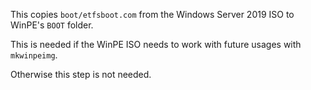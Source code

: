 This copies `boot/etfsboot.com` from the Windows Server 2019 ISO to WinPE's `BOOT` folder.

This is needed if the WinPE ISO needs to work with future usages with `mkwinpeimg`.

Otherwise this step is not needed.

